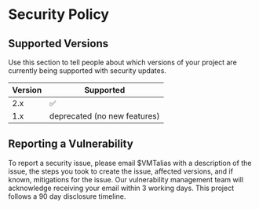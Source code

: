 # Security Policy

## Supported Versions

Use this section to tell people about which versions of your project are
currently being supported with security updates.

| Version | Supported                       |
| ------- | ------------------------------- |
| 2.x     | :white_check_mark:              |
| 1.x     | deprecated (no new features)    |

## Reporting a Vulnerability

To report a security issue, please email $VMTalias with a description of the issue, the steps you took to create the issue, affected versions, and if known, mitigations for the issue. Our vulnerability management team will acknowledge receiving your email within 3 working days. This project follows a 90 day disclosure timeline.
